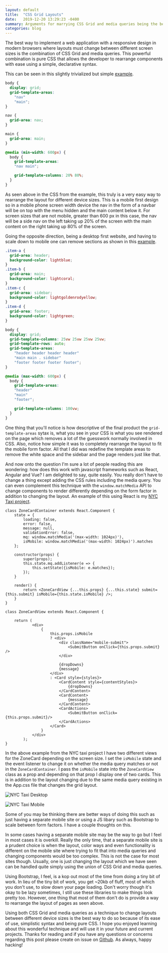 ```yaml
---
layout: default
title:  "CSS Grid Layouts"
date:   2019-12-20 13:29:23 -0400
summary: Arguments for marrying CSS Grid and media queries being the best way to create responsive web site.
categories: blog
---
```


The best way to implement a web application with a responsive design in modern browsers where layouts must change between different screen sizes is the combination of CSS Grid and media queries. This powerful combination is pure CSS that allows the developer to rearrange components with ease using a simple, declarative syntax.

This can be seen in this slightly trivialized but simple [example](https://repl.it/@NickCStaggs/CSS-Grid-Layout-Example). 
```css
body {
  display: grid;
  grid-template-areas: 
    "nav"
    "main";
}

nav {
  grid-area: nav;
}

main {
  grid-area: main;
}

@media (min-width: 600px) {
  body {
    grid-template-areas: 
    "nav main";

    grid-template-columns: 20% 80%;
  }
}
```
As seen above in the CSS from the example, this truly is a very easy way to rearrange the layout for different device sizes. This is a mobile first design so in a mobile phone screen width device the nav in the form of a navbar will be on top with the menu hidden and the main content below it. For screen sizes that are not mobile, greater than 600 px in this case, the nav will be a side nav on the left taking up 20% of the screen with the main content on the right taking up 80% of the screen. 

Going the opposite direction, being a desktop first website, and having to scale down to mobile one can remove sections as shown in this [example](https://repl.it/@NickCStaggs/CSS-Grid-Remove-Section). 
```css
.item-a {
  grid-area: header;
  background-color: lightblue;
}
.item-b {
  grid-area: main;
  background-color: lightcoral;
}
.item-c {
  grid-area: sidebar;
  background-color: lightgoldenrodyellow;
}
.item-d {
  grid-area: footer;
  background-color: lightgreen;
}

body {
  display: grid;
  grid-template-columns: 25vw 25vw 25vw 25vw;
  grid-template-rows: auto;
  grid-template-areas: 
    "header header header header"
    "main main . sidebar"
    "footer footer footer footer";
}

@media (max-width: 600px) {
  body {
    grid-template-areas: 
    "header"
    "main"
    "footer";

    grid-template-columns: 100vw;
  }
}
```
One thing that you'll notice is how descriptive of the final product the `grid-template-areas` sytax is, what you see in your CSS is what you see rendered on the page which removes a lot of the guesswork normally involved in CSS. Also, notice how simple it was to completely rearrange the layout to fit the mobile form factor. All that I did was redefine the template areas to remove the white space and the sidebar and the page renders just like that. 

And now onto the question I'm sure a lot of people reading this are wondering: how does this work with javascript frameworks such as React, Angular and Vue? I am delighted to say, quite easily. You really don't have to change a thing except adding the CSS rules including the media query. You can even complement this technique with the `window.matchMedia` API to change components to render differently depending on the form factor in addition to changing the layout. An example of this using React is my [NYC Taxi project](https://github.com/nickstaggs/nyc-taxi-2017-frontend/blob/develop/src/toolbar/ZoneCard.js).
```JSX
class ZoneCardContainer extends React.Component {
    state = {
        loading: false, 
        error: false, 
        message: null, 
        validationError: false, 
        mq: window.matchMedia('(max-width: 1024px)'),
        isMobile: window.matchMedia('(max-width: 1024px)').matches
    };

    constructor(props) {
        super(props);
        this.state.mq.addListener(e => {
            this.setState({isMobile: e.matches});
        });
    }

    render() {
        return <ZoneCardView {...this.props} {...this.state} submit={this.submit} isMobile={this.state.isMobile} />;
    }
}

class ZoneCardView extends React.Component {

    return (
            <div>
                {
                    this.props.isMobile 
                    ? <div>
                        <div className="mobile-submit">
                            <SubmitButton onClick={this.props.submit}  />   
                        </div>
                        
                        {dropDowns}
                        {message}
                    </div>
                    : <Card style={styles}>
                        <CardContent style={contentStyles}>
                            {dropDowns}
                        </CardContent>
                        <CardContent>
                            {message}
                        </CardContent>
                        <CardActions>
                            <SubmitButton onClick={this.props.submit}/>
                        </CardActions>
                    </Card>
                }
            </div>
        );
}
```
In the above example from the NYC taxi project I have two different views for the ZoneCard depending on the screen size. I set the `isMobile` state and the event listener to change it on whether the media query matches or not in the `ZoneCardContainer`. I pass the `isMobile` state into the `ZoneCardView` class as a prop and depending on that prop I display one of two cards. This is in addition to the layout changing due to the same media query existing in the App.css file that changes the grid layout. 

![NYC Taxi Desktop](/assets/images/nyc-taxi-desktop.png)

![NYC Taxi Mobile](/assets/images/nyc-taxi-mobile.png)

Some of you may be thinking there are better ways of doing this such as just having a separate mobile site or using a JS libary such as Bootstrap to scale between form factors. I have a couple thoughts on this.

In some cases having a separate mobile site may be the way to go but I feel in most cases it is overkill. Really the only time, that a separate mobile site is a prudent choice is when the layout, color ways and even functionality is different on the mobile site where trying to fit that into media queries and changing components would be too complex. This is not the case for most sites though. Usually, one is just changing the layout which we have seen can be handled quite simply using the union of CSS Grid and media queries. 

Using Bootstrap, I feel, is a kop out most of the time from doing a tiny bit of work. In lieu of the tiny bit of work, you get ~20kb of fluff, most of which you don't use, to slow down your page loading. Don't worry though it's okay to be lazy sometimes, I still use these libraries to make things look pretty too. However, one thing that most of them don't do is provide a way to rearrange the layout of pages as seen above. 

Using both CSS Grid and media queries as a technique to change layouts between different device sizes is the best way to do so because of its ease of use, simplistic syntax and being pure CSS. I hope you enjoyed learning about this wonderful technique and will use it in your future and current projects. Thanks for reading and if you have any questions or concerns regarding this post please create on issue on [Github](https://github.com/nickstaggs/nickstaggs.github.io/issues). As always, happy hacking!

